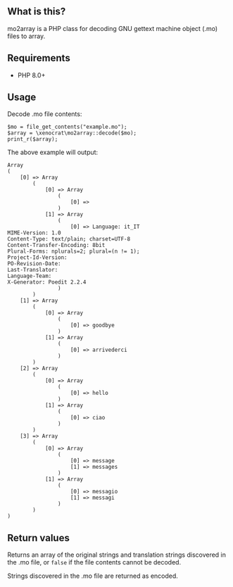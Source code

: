 ## What is this?

mo2array is a PHP class for decoding GNU gettext machine object (.mo) files to array.

## Requirements

* PHP 8.0+

## Usage

Decode .mo file contents:

    $mo = file_get_contents("example.mo");
    $array = \xenocrat\mo2array::decode($mo);
    print_r($array);

The above example will output:

    Array
    (
        [0] => Array
            (
                [0] => Array
                    (
                        [0] => 
                    )
                [1] => Array
                    (
                        [0] => Language: it_IT
    MIME-Version: 1.0
    Content-Type: text/plain; charset=UTF-8
    Content-Transfer-Encoding: 8bit
    Plural-Forms: nplurals=2; plural=(n != 1);
    Project-Id-Version: 
    PO-Revision-Date: 
    Last-Translator: 
    Language-Team: 
    X-Generator: Poedit 2.2.4
                    )
            )
        [1] => Array
            (
                [0] => Array
                    (
                        [0] => goodbye
                    )
                [1] => Array
                    (
                        [0] => arrivederci
                    )
            )
        [2] => Array
            (
                [0] => Array
                    (
                        [0] => hello
                    )
                [1] => Array
                    (
                        [0] => ciao
                    )
            )
        [3] => Array
            (
                [0] => Array
                    (
                        [0] => message
                        [1] => messages
                    )
                [1] => Array
                    (
                        [0] => messagio
                        [1] => messagi
                    )
            )
    )

## Return values

Returns an array of the original strings and translation strings discovered in the .mo file, or `false` if the file contents cannot be decoded.

Strings discovered in the .mo file are returned as encoded.
